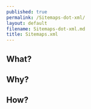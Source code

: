```yaml
---
published: true
permalink: /Sitemaps-dot-xml/
layout: default
filename: Sitemaps-dot-xml.md
title: Sitemaps.xml
---
```


## What?  


## Why?  


## How?  


